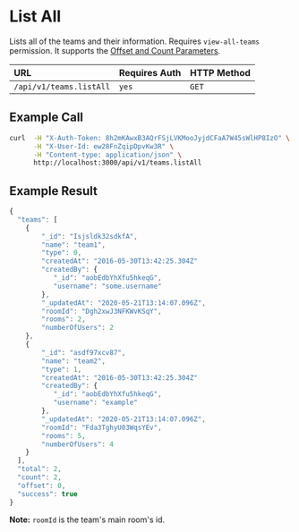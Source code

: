 # List All

Lists all of the teams and their information. Requires `view-all-teams` permission. It supports the [Offset and Count Parameters](../../offset-and-count-and-sort-info.md).

| URL | Requires Auth | HTTP Method |
| :--- | :--- | :--- |
| `/api/v1/teams.listAll` | `yes` | `GET` |

## Example Call

```bash
curl  -H "X-Auth-Token: 8h2mKAwxB3AQrFSjLVKMooJyjdCFaA7W45sWlHP8IzO" \
      -H "X-User-Id: ew28FnZqipDpvKw3R" \
      -H "Content-type: application/json" \
      http://localhost:3000/api/v1/teams.listAll
```

## Example Result

```javascript
{
  "teams": [
    {
        "_id": "Isjsldk32sdkfA",
        "name": "team1",
        "type": 0,
        "createdAt": "2016-05-30T13:42:25.304Z"
        "createdBy": {
           "_id": "aobEdbYhXfu5hkeqG",
           "username": "some.username"
        },
        "_updatedAt": "2020-05-21T13:14:07.096Z",
        "roomId": "Dgh2xwJ3NFKWvKSqY",
        "rooms": 2,
        "numberOfUsers": 2
    },
    {
        "_id": "asdf97xcv87",
        "name": "team2",
        "type": 1,
        "createdAt": "2016-05-30T13:42:25.304Z"
        "createdBy": {
           "_id": "aobEdbYhXfu5hkeqG",
           "username": "example"
        },
        "_updatedAt": "2020-05-21T13:14:07.096Z",
        "roomId": "Fda3TghyU03WqsYEv",
        "rooms": 5,
        "numberOfUsers": 4
    }
  ],
  "total": 2,
  "count": 2,
  "offset": 0,
  "success": true
}
```

**Note:** `roomId` is the team's main room's id.

